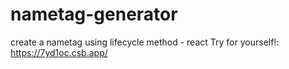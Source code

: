 # nametag-generator
create a nametag using lifecycle method - react
Try for yourself!: 
https://7yd1oc.csb.app/
